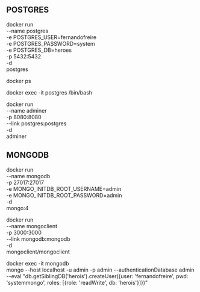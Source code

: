 ## POSTGRES

docker run \
    --name postgres \
    -e POSTGRES_USER=fernandofreire \
    -e POSTGRES_PASSWORD=system \
    -e POSTGRES_DB=heroes \
    -p 5432:5432 \
    -d \
    postgres

docker ps

docker exec -it postgres /bin/bash

docker run \
    --name adminer \
    -p 8080:8080 \
    --link postgres:postgres \
    -d \
    adminer

## MONGODB

docker run \
    --name mongodb \
    -p 27017:27017 \
    -e MONGO_INITDB_ROOT_USERNAME=admin \
    -e MONGO_INITDB_ROOT_PASSWORD=admin \
    -d \
    mongo:4

docker run \
    --name mongoclient \
    -p 3000:3000 \
    --link mongodb:mongodb \
    -d \
    mongoclient/mongoclient

docker exec -it mongodb \
    mongo --host localhost -u admin -p admin --authenticationDatabase admin \
    --eval "db.getSiblingDB('herois').createUser({user: 'fernandofreire', pwd: 'systemmongo', roles: [{role: 'readWrite', db: 'herois'}]})"
